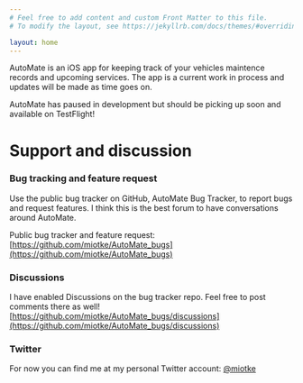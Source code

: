 ```yaml
---
# Feel free to add content and custom Front Matter to this file.
# To modify the layout, see https://jekyllrb.com/docs/themes/#overriding-theme-defaults

layout: home
---
```

AutoMate is an iOS app for keeping track of your vehicles maintence records and upcoming services.
The app is a current work in process and updates will be made as time goes on.

AutoMate has paused in development but should be picking up soon and available on TestFlight! 

# Support and discussion

### Bug tracking and feature request

Use the public bug tracker on GitHub, AutoMate Bug Tracker, to report bugs and request features. I think this is 
the best forum to have conversations around AutoMate. 

Public bug tracker and feature request: [https://github.com/miotke/AutoMate_bugs](https://github.com/miotke/AutoMate_bugs)

### Discussions

I have enabled Discussions on the bug tracker repo. Feel free to post comments there as well! 
[https://github.com/miotke/AutoMate_bugs/discussions](https://github.com/miotke/AutoMate_bugs/discussions)

### Twitter

For now you can find me at my personal Twitter account: [@miotke](https://twitter.com/miotke)
